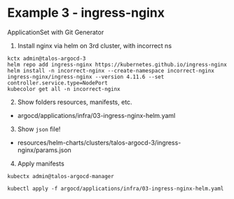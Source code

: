 # Example 3 - ingress-nginx

ApplicationSet with Git Generator

1. Install nginx via helm on 3rd cluster, with incorrect ns

```
kctx admin@talos-argocd-3
helm repo add ingress-nginx https://kubernetes.github.io/ingress-nginx
helm install -n incorrect-nginx --create-namespace incorrect-nginx ingress-nginx/ingress-nginx --version 4.11.6 --set controller.service.type=NodePort
kubecolor get all -n incorrect-nginx
```

2. Show folders resources, manifests, etc.
  - argocd/applications/infra/03-ingress-nginx-helm.yaml

3. Show `json` file!
  - resources/helm-charts/clusters/talos-argocd-3/ingress-nginx/params.json

4. Apply manifests

```shell
kubectx admin@talos-argocd-manager

kubectl apply -f argocd/applications/infra/03-ingress-nginx-helm.yaml
```